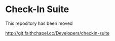 # Check-In Suite

This repository has been moved

http://git.faithchapel.cc/Developers/checkin-suite

